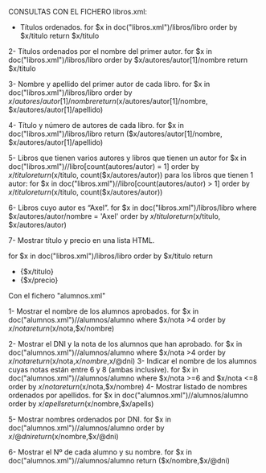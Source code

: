 CONSULTAS CON EL FICHERO libros.xml:
- Títulos ordenados.
for $x in doc("libros.xml")/libros/libro order by $x/titulo return $x/titulo


2- Títulos ordenados por el nombre del primer autor.
for $x in doc("libros.xml")/libros/libro order by $x/autores/autor[1]/nombre return $x/titulo


3- Nombre y apellido del primer autor de cada libro.
for $x in doc("libros.xml")/libros/libro order by $x/autores/autor[1]/nombre return ($x/autores/autor[1]/nombre, $x/autores/autor[1]/apellido)

4- Título y número de autores de cada libro.
for $x in doc("libros.xml")/libros/libro return ($x/autores/autor[1]/nombre, $x/autores/autor[1]/apellido)


5- Libros que tienen varios autores y libros que tienen un autor
for $x in doc("libros.xml")//libro[count(autores/autor) = 1] order by $x/titulo return ($x/titulo, count($x/autores/autor))
para los libros que tienen 1 autor:
for $x in doc("libros.xml")//libro[count(autores/autor) > 1] order by $x/titulo return ($x/titulo, count($x/autores/autor))

6- Libros cuyo autor es “Axel”.
for $x in doc("libros.xml")/libros/libro where $x/autores/autor/nombre = 'Axel' order by $x/titulo return ($x/titulo, $x/autores/autor)

7- Mostrar título y precio en una lista HTML.

for $x in doc("libros.xml")/libros/libro
order by $x/titulo
return 
<ul>
<li>{$x/titulo}</li> 
<li>{$x/precio}</li>
</ul>

Con el fichero "alumnos.xml"

1- Mostrar el nombre de los alumnos aprobados.
for $x in doc("alumnos.xml")//alumnos/alumno where $x/nota >4 order by $x/nota return ($x/nota,$x/nombre)


2- Mostrar el DNI y la nota de los alumnos que han aprobado.
for $x in doc("alumnos.xml")//alumnos/alumno where $x/nota >4 order by $x/nota return ($x/nota,$x/nombre,$x/@dni)
3- Indicar el nombre de los alumnos cuyas notas están entre 6 y 8 (ambas inclusive).
for $x in doc("alumnos.xml")//alumnos/alumno where $x/nota >=6 and $x/nota <=8 order by $x/nota return ($x/nota,$x/nombre)
4- Mostrar listado de nombres ordenados por apellidos.
for $x in doc("alumnos.xml")//alumnos/alumno order by $x/apells return ($x/nombre,$x/apells)


5- Mostrar nombres ordenados por DNI.
for $x in doc("alumnos.xml")//alumnos/alumno order by $x/@dni return ($x/nombre,$x/@dni)


6- Mostrar el Nº de cada alumno y su nombre.
for $x in doc("alumnos.xml")//alumnos/alumno return ($x/nombre,$x/@dni)

